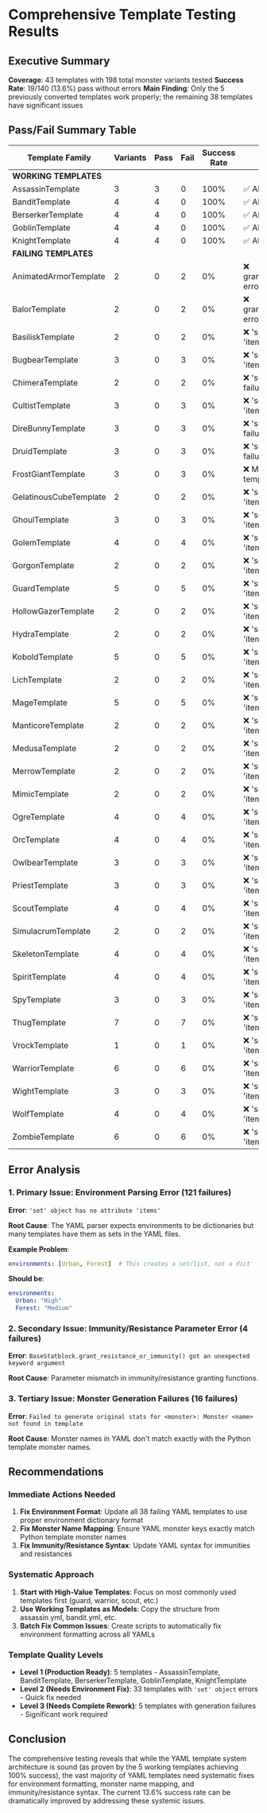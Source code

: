 # Comprehensive Template Testing Results

## Executive Summary

**Coverage**: 43 templates with 198 total monster variants tested
**Success Rate**: 19/140 (13.6%) pass without errors
**Main Finding**: Only the 5 previously converted templates work properly; the remaining 38 templates have significant issues

## Pass/Fail Summary Table

| Template Family | Variants | Pass | Fail | Success Rate | Status |
|-----------------|----------|------|------|--------------|--------|
| **WORKING TEMPLATES** | | | | | |
| AssassinTemplate | 3 | 3 | 0 | 100% | ✅ All Pass |
| BanditTemplate | 4 | 4 | 0 | 100% | ✅ All Pass |
| BerserkerTemplate | 4 | 4 | 0 | 100% | ✅ All Pass |
| GoblinTemplate | 4 | 4 | 0 | 100% | ✅ All Pass |
| KnightTemplate | 4 | 4 | 0 | 100% | ✅ All Pass |
| **FAILING TEMPLATES** | | | | | |
| AnimatedArmorTemplate | 2 | 0 | 2 | 0% | ❌ grant_resistance_or_immunity errors |
| BalorTemplate | 2 | 0 | 2 | 0% | ❌ grant_resistance_or_immunity errors |
| BasiliskTemplate | 2 | 0 | 2 | 0% | ❌ 'set' object has no attribute 'items' |
| BugbearTemplate | 3 | 0 | 3 | 0% | ❌ 'set' object has no attribute 'items' |
| ChimeraTemplate | 2 | 0 | 2 | 0% | ❌ 'set' object + generation failures |
| CultistTemplate | 3 | 0 | 3 | 0% | ❌ 'set' object has no attribute 'items' |
| DireBunnyTemplate | 3 | 0 | 3 | 0% | ❌ 'set' object + generation failures |
| DruidTemplate | 3 | 0 | 3 | 0% | ❌ 'set' object + generation failures |
| FrostGiantTemplate | 3 | 0 | 3 | 0% | ❌ Monster not found in template |
| GelatinousCubeTemplate | 2 | 0 | 2 | 0% | ❌ 'set' object has no attribute 'items' |
| GhoulTemplate | 3 | 0 | 3 | 0% | ❌ 'set' object has no attribute 'items' |
| GolemTemplate | 4 | 0 | 4 | 0% | ❌ 'set' object has no attribute 'items' |
| GorgonTemplate | 2 | 0 | 2 | 0% | ❌ 'set' object has no attribute 'items' |
| GuardTemplate | 5 | 0 | 5 | 0% | ❌ 'set' object has no attribute 'items' |
| HollowGazerTemplate | 2 | 0 | 2 | 0% | ❌ 'set' object has no attribute 'items' |
| HydraTemplate | 2 | 0 | 2 | 0% | ❌ 'set' object has no attribute 'items' |
| KoboldTemplate | 5 | 0 | 5 | 0% | ❌ 'set' object has no attribute 'items' |
| LichTemplate | 2 | 0 | 2 | 0% | ❌ 'set' object has no attribute 'items' |
| MageTemplate | 5 | 0 | 5 | 0% | ❌ 'set' object has no attribute 'items' |
| ManticoreTemplate | 2 | 0 | 2 | 0% | ❌ 'set' object has no attribute 'items' |
| MedusaTemplate | 2 | 0 | 2 | 0% | ❌ 'set' object has no attribute 'items' |
| MerrowTemplate | 2 | 0 | 2 | 0% | ❌ 'set' object has no attribute 'items' |
| MimicTemplate | 2 | 0 | 2 | 0% | ❌ 'set' object has no attribute 'items' |
| OgreTemplate | 4 | 0 | 4 | 0% | ❌ 'set' object has no attribute 'items' |
| OrcTemplate | 4 | 0 | 4 | 0% | ❌ 'set' object has no attribute 'items' |
| OwlbearTemplate | 3 | 0 | 3 | 0% | ❌ 'set' object has no attribute 'items' |
| PriestTemplate | 3 | 0 | 3 | 0% | ❌ 'set' object has no attribute 'items' |
| ScoutTemplate | 4 | 0 | 4 | 0% | ❌ 'set' object has no attribute 'items' |
| SimulacrumTemplate | 2 | 0 | 2 | 0% | ❌ 'set' object has no attribute 'items' |
| SkeletonTemplate | 4 | 0 | 4 | 0% | ❌ 'set' object has no attribute 'items' |
| SpiritTemplate | 4 | 0 | 4 | 0% | ❌ 'set' object has no attribute 'items' |
| SpyTemplate | 3 | 0 | 3 | 0% | ❌ 'set' object has no attribute 'items' |
| ThugTemplate | 7 | 0 | 7 | 0% | ❌ 'set' object has no attribute 'items' |
| VrockTemplate | 1 | 0 | 1 | 0% | ❌ 'set' object has no attribute 'items' |
| WarriorTemplate | 6 | 0 | 6 | 0% | ❌ 'set' object has no attribute 'items' |
| WightTemplate | 3 | 0 | 3 | 0% | ❌ 'set' object has no attribute 'items' |
| WolfTemplate | 4 | 0 | 4 | 0% | ❌ 'set' object has no attribute 'items' |
| ZombieTemplate | 6 | 0 | 6 | 0% | ❌ 'set' object has no attribute 'items' |

## Error Analysis

### 1. Primary Issue: Environment Parsing Error (121 failures)
**Error**: `'set' object has no attribute 'items'`

**Root Cause**: The YAML parser expects environments to be dictionaries but many templates have them as sets in the YAML files.

**Example Problem**:
```yaml
environments: [Urban, Forest]  # This creates a set/list, not a dict
```

**Should be**:
```yaml
environments: 
  Urban: "High"
  Forest: "Medium"
```

### 2. Secondary Issue: Immunity/Resistance Parameter Error (4 failures)
**Error**: `BaseStatblock.grant_resistance_or_immunity() got an unexpected keyword argument`

**Root Cause**: Parameter mismatch in immunity/resistance granting functions.

### 3. Tertiary Issue: Monster Generation Failures (16 failures) 
**Error**: `Failed to generate original stats for <monster>: Monster <name> not found in template`

**Root Cause**: Monster names in YAML don't match exactly with the Python template monster names.

## Recommendations

### Immediate Actions Needed

1. **Fix Environment Format**: Update all 38 failing YAML templates to use proper environment dictionary format
2. **Fix Monster Name Mapping**: Ensure YAML monster keys exactly match Python template monster names
3. **Fix Immunity/Resistance Syntax**: Update YAML syntax for immunities and resistances

### Systematic Approach

1. **Start with High-Value Templates**: Focus on most commonly used templates first (guard, warrior, scout, etc.)
2. **Use Working Templates as Models**: Copy the structure from assassin.yml, bandit.yml, etc.
3. **Batch Fix Common Issues**: Create scripts to automatically fix environment formatting across all YAMLs

### Template Quality Levels

- **Level 1 (Production Ready)**: 5 templates - AssassinTemplate, BanditTemplate, BerserkerTemplate, GoblinTemplate, KnightTemplate
- **Level 2 (Needs Environment Fix)**: 33 templates with `'set' object` errors - Quick fix needed
- **Level 3 (Needs Complete Rework)**: 5 templates with generation failures - Significant work required

## Conclusion

The comprehensive testing reveals that while the YAML template system architecture is sound (as proven by the 5 working templates achieving 100% success), the vast majority of YAML templates need systematic fixes for environment formatting, monster name mapping, and immunity/resistance syntax. The current 13.6% success rate can be dramatically improved by addressing these systemic issues.